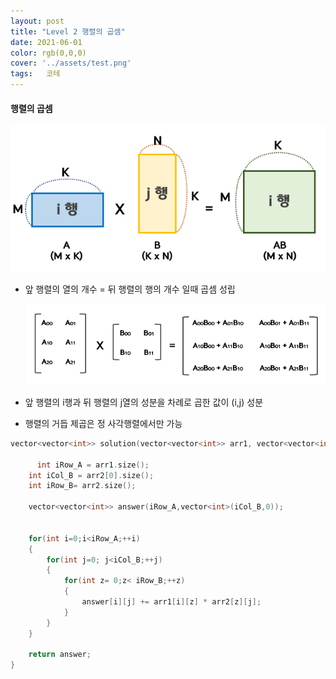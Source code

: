 ```yaml
---
layout: post
title: "Level 2 행렬의 곱셈"
date: 2021-06-01 
color: rgb(0,0,0)
cover: '../assets/test.png'
tags:	코테 
---
```




#### 행렬의 곱셈

![MatrixMultiple](../assets/MatrixMultiple.png)

- 앞 행렬의 열의 개수 = 뒤 행렬의 행의 개수 일때 곱셈 성립

  ![MatrixMultiple2](../assets/MatrixMultiple2.png)

- 앞 행렬의 i행과 뒤 행렬의 j열의 성분을 차례로 곱한 값이  (i,j) 성분 

- 행렬의 거듭 제곱은 정 사각행렬에서만 가능



```c++
vector<vector<int>> solution(vector<vector<int>> arr1, vector<vector<int>> arr2) {
    
      int iRow_A = arr1.size(); 
    int iCol_B = arr2[0].size(); 
    int iRow_B= arr2.size();
    
    vector<vector<int>> answer(iRow_A,vector<int>(iCol_B,0));
    

    for(int i=0;i<iRow_A;++i)
    {
        for(int j=0; j<iCol_B;++j)      
        {
            for(int z= 0;z< iRow_B;++z)
            {
                answer[i][j] += arr1[i][z] * arr2[z][j];   
            }
        }
    }
    
    return answer;
}
```

